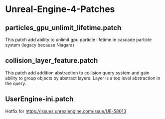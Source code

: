 # Unreal-Engine-4-Patches

## particles_gpu_unlimit_lifetime.patch

This patch add ability to unlimit gpu particle lifetime in cascade particle system (legacy because Niagara)

## collision_layer_feature.patch

This patch add addition abstraction to collision query system and gain ability to group objects by abstract layers. Layer is a top level abstraction in the query.

## UserEngine-ini.patch

Hotfix for https://issues.unrealengine.com/issue/UE-58013
